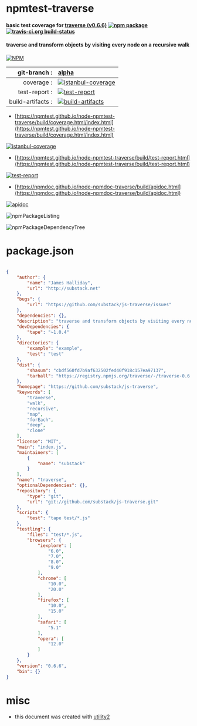 # npmtest-traverse

#### basic test coverage for  [traverse (v0.6.6)](https://github.com/substack/js-traverse)  [![npm package](https://img.shields.io/npm/v/npmtest-traverse.svg?style=flat-square)](https://www.npmjs.org/package/npmtest-traverse) [![travis-ci.org build-status](https://api.travis-ci.org/npmtest/node-npmtest-traverse.svg)](https://travis-ci.org/npmtest/node-npmtest-traverse)

#### traverse and transform objects by visiting every node on a recursive walk

[![NPM](https://nodei.co/npm/traverse.png?downloads=true&downloadRank=true&stars=true)](https://www.npmjs.com/package/traverse)

| git-branch : | [alpha](https://github.com/npmtest/node-npmtest-traverse/tree/alpha)|
|--:|:--|
| coverage : | [![istanbul-coverage](https://npmtest.github.io/node-npmtest-traverse/build/coverage.badge.svg)](https://npmtest.github.io/node-npmtest-traverse/build/coverage.html/index.html)|
| test-report : | [![test-report](https://npmtest.github.io/node-npmtest-traverse/build/test-report.badge.svg)](https://npmtest.github.io/node-npmtest-traverse/build/test-report.html)|
| build-artifacts : | [![build-artifacts](https://npmtest.github.io/node-npmtest-traverse/glyphicons_144_folder_open.png)](https://github.com/npmtest/node-npmtest-traverse/tree/gh-pages/build)|

- [https://npmtest.github.io/node-npmtest-traverse/build/coverage.html/index.html](https://npmtest.github.io/node-npmtest-traverse/build/coverage.html/index.html)

[![istanbul-coverage](https://npmtest.github.io/node-npmtest-traverse/build/screenCapture.buildCi.browser.%252Ftmp%252Fbuild%252Fcoverage.lib.html.png)](https://npmtest.github.io/node-npmtest-traverse/build/coverage.html/index.html)

- [https://npmtest.github.io/node-npmtest-traverse/build/test-report.html](https://npmtest.github.io/node-npmtest-traverse/build/test-report.html)

[![test-report](https://npmtest.github.io/node-npmtest-traverse/build/screenCapture.buildCi.browser.%252Ftmp%252Fbuild%252Ftest-report.html.png)](https://npmtest.github.io/node-npmtest-traverse/build/test-report.html)

- [https://npmdoc.github.io/node-npmdoc-traverse/build/apidoc.html](https://npmdoc.github.io/node-npmdoc-traverse/build/apidoc.html)

[![apidoc](https://npmdoc.github.io/node-npmdoc-traverse/build/screenCapture.buildCi.browser.%252Ftmp%252Fbuild%252Fapidoc.html.png)](https://npmdoc.github.io/node-npmdoc-traverse/build/apidoc.html)

![npmPackageListing](https://npmtest.github.io/node-npmtest-traverse/build/screenCapture.npmPackageListing.svg)

![npmPackageDependencyTree](https://npmtest.github.io/node-npmtest-traverse/build/screenCapture.npmPackageDependencyTree.svg)



# package.json

```json

{
    "author": {
        "name": "James Halliday",
        "url": "http://substack.net"
    },
    "bugs": {
        "url": "https://github.com/substack/js-traverse/issues"
    },
    "dependencies": {},
    "description": "traverse and transform objects by visiting every node on a recursive walk",
    "devDependencies": {
        "tape": "~1.0.4"
    },
    "directories": {
        "example": "example",
        "test": "test"
    },
    "dist": {
        "shasum": "cbdf560fd7b9af632502fed40f918c157ea97137",
        "tarball": "https://registry.npmjs.org/traverse/-/traverse-0.6.6.tgz"
    },
    "homepage": "https://github.com/substack/js-traverse",
    "keywords": [
        "traverse",
        "walk",
        "recursive",
        "map",
        "forEach",
        "deep",
        "clone"
    ],
    "license": "MIT",
    "main": "index.js",
    "maintainers": [
        {
            "name": "substack"
        }
    ],
    "name": "traverse",
    "optionalDependencies": {},
    "repository": {
        "type": "git",
        "url": "git://github.com/substack/js-traverse.git"
    },
    "scripts": {
        "test": "tape test/*.js"
    },
    "testling": {
        "files": "test/*.js",
        "browsers": {
            "iexplore": [
                "6.0",
                "7.0",
                "8.0",
                "9.0"
            ],
            "chrome": [
                "10.0",
                "20.0"
            ],
            "firefox": [
                "10.0",
                "15.0"
            ],
            "safari": [
                "5.1"
            ],
            "opera": [
                "12.0"
            ]
        }
    },
    "version": "0.6.6",
    "bin": {}
}
```



# misc
- this document was created with [utility2](https://github.com/kaizhu256/node-utility2)
